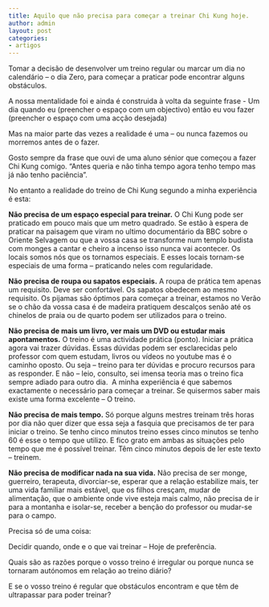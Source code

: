 ```yaml
---
title: Aquilo que não precisa para começar a treinar Chi Kung hoje.
author: admin
layout: post
categories:
- artigos
---
```

Tomar a decisão de desenvolver um treino regular ou marcar um dia no calendário &#8211; o dia Zero, para começar a praticar pode encontrar alguns obstáculos.

A nossa mentalidade foi e ainda é construida à volta da seguinte frase - Um dia quando eu (preencher o espaço com um objectivo) então eu vou fazer (preencher o espaço com uma acção desejada)

Mas na maior parte das vezes a realidade é uma &#8211; ou nunca fazemos ou morremos antes de o fazer.


Gosto sempre da frase que ouvi de uma aluno sénior que começou a fazer Chi Kung comigo. &#8220;Antes queria e não tinha tempo agora tenho tempo mas já não tenho paciência&#8221;.

No entanto a realidade do treino de Chi Kung segundo a minha experiência é esta:

**Não precisa de um espaço especial para treinar.** O Chi Kung pode ser praticado em pouco mais que um metro quadrado. Se estão à espera de praticar na paisagem que viram no ultimo documentário da BBC sobre o Oriente Selvagem ou que a vossa casa se transforme num templo budista com monges a cantar e cheiro a incenso isso nunca vai acontecer. Os locais somos nós que os tornamos especiais. E esses locais tornam-se especiais de uma forma &#8211; praticando neles com regularidade.

**Não precisa de roupa ou sapatos especiais.** A roupa de prática tem apenas um requisito. Deve ser confortável. Os sapatos obedecem ao mesmo requisito. Os pijamas são óptimos para começar a treinar, estamos no Verão se o chão da vossa casa é de madeira pratiquem descalços senão até os chinelos de praia ou de quarto podem ser utilizados para o treino.

**Não precisa de mais um livro, ver mais um DVD ou estudar mais apontamentos.** O treino é uma actividade prática (ponto). Iniciar a prática agora vai trazer dúvidas. Essas dúvidas podem ser esclarecidas pelo professor com quem estudam, livros ou vídeos no youtube mas é o caminho oposto. Ou seja &#8211; treino para ter dúvidas e procuro recursos para as responder. E não &#8211; leio, consulto, sei imensa teoria mas o treino fica sempre adiado para outro dia.  A minha experiência é que sabemos exactamente o necessário para começar a treinar. Se quisermos saber mais existe uma forma excelente &#8211; O treino.

**Não precisa de mais tempo.** Só porque alguns mestres treinam três horas por dia não quer dizer que essa seja a fasquia que precisamos de ter para iniciar o treino. Se tenho cinco minutos treino esses cinco minutos se tenho 60 é esse o tempo que utilizo. E fico grato em ambas as situações pelo tempo que me é possível treinar. Têm cinco minutos depois de ler este texto &#8211; treinem.

**Não precisa de modificar nada na sua vida.** Não precisa de ser monge, guerreiro, terapeuta, divorciar-se, esperar que a relação estabilize mais, ter uma vida familiar mais estável, que os filhos cresçam, mudar de alimentação, que o ambiente onde vive esteja mais calmo, não precisa de ir para a montanha e isolar-se, receber a benção do professor ou mudar-se para o campo.

Precisa só de uma coisa:

Decidir quando, onde e o que vai treinar &#8211; Hoje de preferência.

Quais são as razões porque o vosso treino é irregular ou porque nunca se tornaram autónomos em relação ao treino diário?

E se o vosso treino é regular que obstáculos encontram e que têm de ultrapassar para poder treinar?
